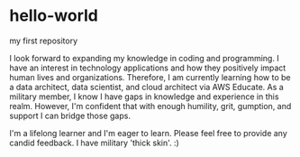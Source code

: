 # hello-world
my first repository

I look forward to expanding my knowledge in coding and programming.  I have an interest in technology applications and how they positively impact human lives and organizations.  Therefore, I am currently learning how to be a data architect, data scientist, and cloud architect via AWS Educate.  As a military member, I know I have gaps in knowledge and experience in this realm.  However, I'm confident that with enough humility, grit, gumption, and support I can bridge those gaps.  

I'm a lifelong learner and I'm eager to learn.  Please feel free to provide any candid feedback.  I have military 'thick skin'.  :)
